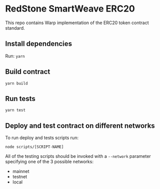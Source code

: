 # RedStone SmartWeave ERC20

This repo contains Warp implementation of the ERC20 token contract standard.


## Install dependencies

Run:
`yarn`

## Build contract

```
yarn build
```

## Run tests

```
yarn test
```

## Deploy and test contract on different networks

To run deploy and tests scripts run:

```
node scripts/[SCRIPT-NAME]
```

All of the testing scripts should be invoked with a `--network` parameter specifying one of the 3 possible networks:

- mainnet
- testnet
- local
